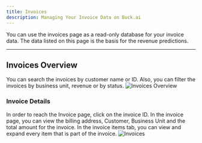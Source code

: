 ```yaml
---
title: Invoices
description: Managing Your Invoice Data on Buck.ai
---
```


You can use the invoices page as a read-only database for your invoice data. The data listed on this page is the basis for the revenue predictions.

---

## Invoices Overview

You can search the invoices by customer name or ID. Also, you can filter the invoices by business unit, revenue or by status. ![Invoices Overview](invoices_overview.png)

### Invoice Details

In order to reach the Invoice page, click on the invoice ID. In the invoice page, you can view the billing address, Customer, Business Unit and the total amount for the invoice. In the invoice items tab, you can view and expand every item that is part of the invoice. ![Invoices](invoices.png)
